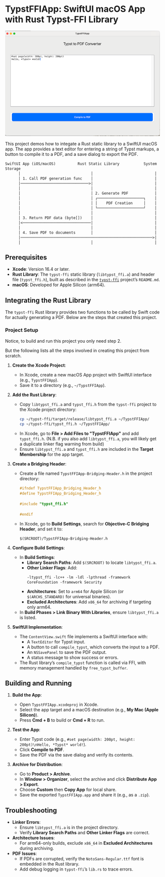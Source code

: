 # TypstFFIApp: SwiftUI macOS App with Rust Typst-FFI Library

![typst_ffi_app](images/typst_ffi_app.png)

This project demos how to integate a Rust static library to a SwiftUI macOS app. The app provides a text editor for entering a string of Typst markups, a button to compile it to a PDF, and a save dialog to export the PDF.
```
SwiftUI App (iOS/macOS)          Rust Static Library           System Storage
      │                                │                            │
      │ 1. Call PDF generation func    │                            │
      │───────────────────────────────>│                            │
      │                                │                            │
      │                                │ 2. Generate PDF            │
      │                                │ ┌─────────────────────┐    │
      │                                │ │    PDF Creation     │    │
      │                                │ └─────────────────────┘    │
      │                                │                            │
      │ 3. Return PDF data (byte[])    │                            │
      │<───────────────────────────────│                            │
      │                                │                            │
      │ 4. Save PDF to documents       │                            │
      │────────────────────────────────────────────────────────────>│
      │                                │                            │
```

## Prerequisites
- **Xcode**: Version 16.4 or later.
- **Rust Library**: The `typst-ffi` static library (`libtypst_ffi.a`) and header file (`typst_ffi.h`), built as described in the [`typst-ffi`](https://github.com/bingqiao/typst-ffi) project’s `README.md`.
- **macOS**: Developed for Apple Silicon (arm64).

## Integrating the Rust Library

The `typst-ffi` Rust library provides two functions to be called by Swift code for actually generating a PDF. Below are the steps that created this project.

### Project Setup
Notice, to build and run this project you only need step 2.

But the following lists all the steps involved in creating this project from scratch.
1. **Create the Xcode Project**:
   - In Xcode, create a new macOS App project with SwiftUI interface (e.g., `TypstFFIApp`).
   - Save it to a directory (e.g., `~/TypstFFIApp`).

2. **Add the Rust Library**:
   - Copy `libtypst_ffi.a` and `typst_ffi.h` from the `typst-ffi` project to the Xcode project directory:
     ```bash
     cp ~/typst-ffi/target/release/libtypst_ffi.a ~/TypstFFIApp/
     cp ~/typst-ffi/typst_ffi.h ~/TypstFFIApp/
     ```
   - In Xcode, go to **File > Add Files to "TypstFFIApp"** and add `typst_ffi.h`. (N.B. if you also add `libtypst_ffi.a`, you will likely get a duplicate linker flag warning from build)
   - Ensure `libtypst_ffi.a` and `typst_ffi.h` are included in the **Target Membership** for the app target.

3. **Create a Bridging Header**:
   - Create a file named `TypstFFIApp-Bridging-Header.h` in the project directory:
     ```c
     #ifndef TypstFFIApp_Bridging_Header_h
     #define TypstFFIApp_Bridging_Header_h

     #include "typst_ffi.h"

     #endif
     ```
   - In Xcode, go to **Build Settings**, search for **Objective-C Bridging Header**, and set it to:
     ```
     $(SRCROOT)/TypstFFIApp-Bridging-Header.h
     ```

4. **Configure Build Settings**:
   - In **Build Settings**:
     - **Library Search Paths**: Add `$(SRCROOT)` to locate `libtypst_ffi.a`.
     - **Other Linker Flags**: Add:
       ```
       -ltypst_ffi -lc++ -lm -ldl -lpthread -framework CoreFoundation -framework Security
       ```
     - **Architectures**: Set to `arm64` for Apple Silicon (or `$(ARCHS_STANDARD)` for universal binaries).
     - **Excluded Architectures**: Add `x86_64` for archiving if targeting only arm64.
   - In **Build Phases > Link Binary With Libraries**, ensure `libtypst_ffi.a` is listed.

5. **SwiftUI Implementation**:
   - The `ContentView.swift` file implements a SwiftUI interface with:
     - A `TextEditor` for Typst input.
     - A button to call `compile_typst`, which converts the input to a PDF.
     - An `NSSavePanel` to save the PDF output.
     - A status message to show success or errors.
   - The Rust library’s `compile_typst` function is called via FFI, with memory management handled by `free_typst_buffer`.

## Building and Running
1. **Build the App**:
   - Open `TypstFFIApp.xcodeproj` in Xcode.
   - Select the app target and a macOS destination (e.g., **My Mac (Apple Silicon)**).
   - Press **Cmd + B** to build or **Cmd + R** to run.

2. **Test the App**:
   - Enter Typst code (e.g., `#set page(width: 200pt, height: 200pt)\nHello, *Typst* world!`).
   - Click **Compile to PDF**.
   - Save the PDF via the save dialog and verify its contents.

3. **Archive for Distribution**:
   - Go to **Product > Archive**.
   - In **Window > Organizer**, select the archive and click **Distribute App > Export**.
   - Choose **Custom** then **Copy App** for local share.
   - Save the exported `TypstFFIApp.app` and share it (e.g., as a `.zip`).

## Troubleshooting
- **Linker Errors**:
  - Ensure `libtypst_ffi.a` is in the project directory.
  - Verify **Library Search Paths** and **Other Linker Flags** are correct.
- **Architecture Issues**:
  - For arm64-only builds, exclude `x86_64` in **Excluded Architectures** during archiving.
- **PDF Issues**:
  - If PDFs are corrupted, verify the `NotoSans-Regular.ttf` font is embedded in the Rust library.
  - Add debug logging in `typst-ffi`’s `lib.rs` to trace errors.
